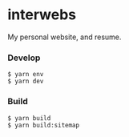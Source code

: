# interwebs

My personal website, and resume.

### Develop

    $ yarn env
    $ yarn dev

### Build

    $ yarn build
    $ yarn build:sitemap
